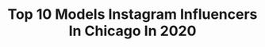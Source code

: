 ---
title: Top 10 Models Instagram Influencers In Chicago In 2020
description: >-
  Find top models Instagram influencers in Chicago in 2020. Most popular hashtags: # #quarantine #fashionista #runwaymodel.
platform: Instagram
profiles:
  - username: "catstanley"
    fullname: >-
      Cat
    location: "United States"
    followers: 9955
    engagement: 521
    commentsToLikes: 0.053236
    id: ck1377ok3a7eq0i19k32djw4s
    verified: false
    hashtags: "#sleepnumber, #quarantine, #quarantinethoughts, #bodypositivity"
  - username: "alexismatsen"
    fullname: >-
      Alexis
    location: "United States"
    followers: 2001
    engagement: 1512
    commentsToLikes: 0.044232
    id: ck6tm5snu78e90j714emtthpp
    verified: false
    hashtags: ""
  - username: "lynneasmitherzz"
    fullname: >-
      Lynnea Smith
    location: "United States"
    followers: 12006
    engagement: 648
    commentsToLikes: 0.015704
    id: ck0w5aswa2qm50i19s4m1k496
    verified: false
    hashtags: "#morebeachdays, #yogi"
  - username: "abbystahlschmidt"
    fullname: >-
      Abigail SIGNED MODEL/VIOLINIST
    location: "United States"
    followers: 24911
    engagement: 278
    commentsToLikes: 0.038893
    id: ck6ts173p27s50j71p9lrkf6d
    verified: false
    hashtags: "#italy, #apparel, #lynyrdskynyrd, #portraits"
  - username: "hailey.lainee"
    fullname: >-
      Hails
    location: "United States"
    followers: 88450
    engagement: 810
    commentsToLikes: 0.016744
    id: ck8wdi31hdvd40j787t4d284z
    verified: false
    hashtags: ""
  - username: "kyliekohlxoxo"
    fullname: >-
      Kylie Kohl
    location: "United States"
    followers: 54832
    engagement: 402
    commentsToLikes: 0.021230
    id: ck55p8nvxa1m00i11ywy9leti
    verified: false
    hashtags: "#badbunny, #spring2020, #lingerie, #easter"
  - username: "elizabetholiverr"
    fullname: >-
      ELIZABETH OLIVER
    location: "United States"
    followers: 4455
    engagement: 2184
    commentsToLikes: 0.039487
    id: ck0w0rjtqfooz0i1940h20ctu
    verified: false
    hashtags: ""
  - username: "_reine.noire_"
    fullname: >-
      ⚫️ 👑
    location: "United States"
    followers: 5300
    engagement: 1076
    commentsToLikes: 0.058815
    id: ck6ttmoxpbg7q0j719kyq4hi2
    verified: false
    hashtags: "#goodvibes, #selfcare, #actress, #innerg"
  - username: "devonspence"
    fullname: >-
      👑 Mr. Devon Spence 💍
    location: "United States"
    followers: 22450
    engagement: 240
    commentsToLikes: 0.015461
    id: ck0vx7oygxk3y0i19im8nmkxt
    verified: false
    hashtags: "#naturallight, #flashbackfriday, #photographer, #rideelectric"
  - username: "kenkenbeastmode"
    fullname: >-
      Kennedy Moore
    location: "United States"
    followers: 15388
    engagement: 570
    commentsToLikes: 0.015026
    id: ck14jsrlolzv50i192uvhbjpc
    verified: false
    hashtags: "#caring, #loveher, #stellakidd, #stefanrand"
---